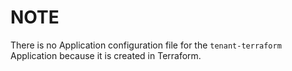 # NOTE

There is no Application configuration file for the `tenant-terraform` Application because it is created in Terraform.
